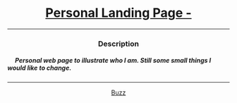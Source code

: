 # [<center>Personal Landing Page - </center>](conkobar.github.io)
 ---
 ### <center>Description</center> 
 ##### &emsp; Personal web page to illustrate who I am. Still some small things I would like to change.
 ---
 [<center>Buzz</center>](https://github.com/conkobar)
